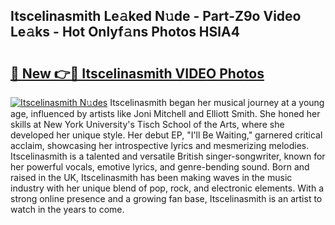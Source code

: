 ## Itscelinasmith Le𝚊ked N𝚞de - Part-Z9o Video Le𝚊ks - Hot Onlyf𝚊ns Photos HSlA4

# <h2><a href="http://ab12946.deff.icu/?id=Itscelinasmith">🔗 New 👉🔴 Itscelinasmith VIDEO Photos</a></h2>

[![Itscelinasmith N𝚞des](https://i.imgur.com/rIISA9y.gif)](http://ab12946.deff.icu/?id=Itscelinasmith)
Itscelinasmith began her musical journey at a young age, influenced by artists like Joni Mitchell and Elliott Smith. She honed her skills at New York University's Tisch School of the Arts, where she developed her unique style. Her debut EP, "I'll Be Waiting," garnered critical acclaim, showcasing her introspective lyrics and mesmerizing melodies. Itscelinasmith is a talented and versatile British singer-songwriter, known for her powerful vocals, emotive lyrics, and genre-bending sound. Born and raised in the UK, Itscelinasmith has been making waves in the music industry with her unique blend of pop, rock, and electronic elements. With a strong online presence and a growing fan base, Itscelinasmith is an artist to watch in the years to come.
